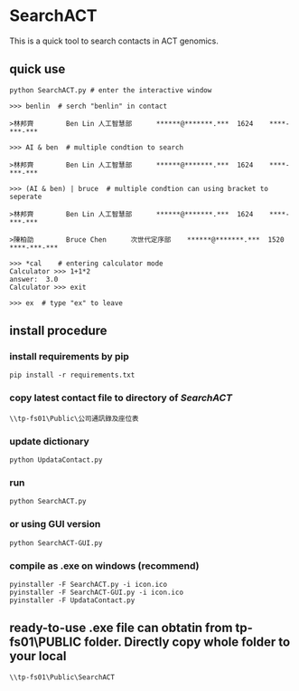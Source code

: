 # SearchACT
This is a quick tool to search contacts in ACT genomics.


## quick use
```
python SearchACT.py # enter the interactive window

>>> benlin  # serch "benlin" in contact

>林邦齊        Ben Lin 人工智慧部      ******@*******.***  1624    ****-***-***

>>> AI & ben  # multiple condtion to search

>林邦齊        Ben Lin 人工智慧部      ******@*******.***  1624    ****-***-***

>>> (AI & ben) | bruce  # multiple condtion can using bracket to seperate
 
>林邦齊        Ben Lin 人工智慧部      ******@*******.***  1624    ****-***-***

>陳柏劭        Bruce Chen      次世代定序部    ******@*******.***  1520    ****-***-***

>>> *cal    # entering calculator mode
Calculator >>> 1+1*2
answer:  3.0
Calculator >>> exit

>>> ex  # type "ex" to leave
```
## install procedure
### install requirements by pip
```
pip install -r requirements.txt
```
### copy latest contact file to directory of *SearchACT*
```
\\tp-fs01\Public\公司通訊錄及座位表
```
### update dictionary
```
python UpdataContact.py
```
### run
```
python SearchACT.py
```
### or using GUI version
```
python SearchACT-GUI.py
```
### compile as .exe on windows (recommend)
```
pyinstaller -F SearchACT.py -i icon.ico
pyinstaller -F SearchACT-GUI.py -i icon.ico
pyinstaller -F UpdataContact.py
```
## ready-to-use .exe file can obtatin from tp-fs01\PUBLIC folder. Directly copy whole folder to your local
```
\\tp-fs01\Public\SearchACT
```
